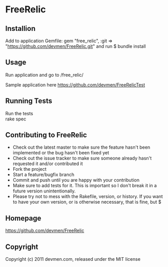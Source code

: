 # FreeRelic


## Installion

Add to application Gemfile:
    gem "free_relic", :git => "https://github.com/devmen/FreeRelic.git"
and run
    $ bundle install


## Usage

Run application and go to /free_relic/

Sample application here https://github.com/devmen/FreeRelicTest


## Running Tests 

Run the tests   
    rake spec


## Contributing to FreeRelic

* Check out the latest master to make sure the feature hasn't been implemented or the bug hasn't been fixed yet
* Check out the issue tracker to make sure someone already hasn't requested it and/or contributed it
* Fork the project
* Start a feature/bugfix branch
* Commit and push until you are happy with your contribution
* Make sure to add tests for it. This is important so I don't break it in a future version unintentionally.
* Please try not to mess with the Rakefile, version, or history. If you want to have your own version, or is otherwise necessary, that is fine, but $
        

## Homepage

https://github.com/devmen/FreeRelic


## Copyright

Copyright (c) 2011 devmen.com, released under the MIT license
